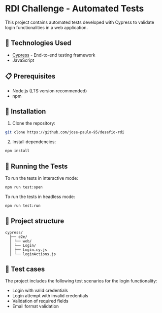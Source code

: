# RDI Challenge - Automated Tests

This project contains automated tests developed with Cypress to validate login functionalities in a web application.

## 🚀 Technologies Used

- [Cypress](https://www.cypress.io/) - End-to-end testing framework
- JavaScript

## 📋 Prerequisites

- Node.js (LTS version recommended)
- npm

## 🔧 Installation

1. Clone the repository:

```bash
git clone https://github.com/jose-paulo-95/desafio-rdi
```

2. Install dependencies:

```bash
npm install

```

## 🧪 Running the Tests

To run the tests in interactive mode:

```bash
npm run test:open
```

To run the tests in headless mode:

```bash
npm run test:run
```

## 📁 Project structure

```
cypress/
  ├── e2e/
  │ └── web/
  │ └── Login/
  │ ├── Login.cy.js
  │ └── loginActions.js
```

## 📝 Test cases

The project includes the following test scenarios for the login functionality:

- Login with valid credentials
- Login attempt with invalid credentials
- Validation of required fields
- Email format validation
